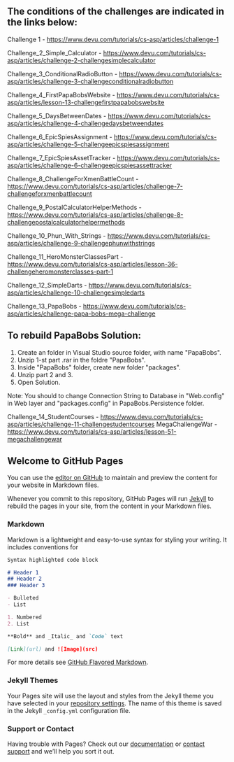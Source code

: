 ## The conditions of the challenges are indicated in the links below:

Challenge 1                               - https://www.devu.com/tutorials/cs-asp/articles/challenge-1 

Challenge_2_Simple_Calculator             - https://www.devu.com/tutorials/cs-asp/articles/challenge-2-challengesimplecalculator

Challenge_3_ConditionalRadioButton        - https://www.devu.com/tutorials/cs-asp/articles/challenge-3-challengeconditionalradiobutton

Challenge_4_FirstPapaBobsWebsite          - https://www.devu.com/tutorials/cs-asp/articles/lesson-13-challengefirstpapabobswebsite

Challenge_5_DaysBetweenDates              - https://www.devu.com/tutorials/cs-asp/articles/challenge-4-challengedaysbetweendates

Challenge_6_EpicSpiesAssignment           - https://www.devu.com/tutorials/cs-asp/articles/challenge-5-challengeepicspiesassignment

Challenge_7_EpicSpiesAssetTracker         - https://www.devu.com/tutorials/cs-asp/articles/challenge-6-challengeepicspiesassettracker

Challenge_8_ChallengeForXmenBattleCount   - https://www.devu.com/tutorials/cs-asp/articles/challenge-7-challengeforxmenbattlecount

Challenge_9_PostalCalculatorHelperMethods - https://www.devu.com/tutorials/cs-asp/articles/challenge-8-challengepostalcalculatorhelpermethods

Challenge_10_Phun_With_Strings            - https://www.devu.com/tutorials/cs-asp/articles/challenge-9-challengephunwithstrings

Challenge_11_HeroMonsterClassesPart       - https://www.devu.com/tutorials/cs-asp/articles/lesson-36-challengeheromonsterclasses-part-1

Challenge_12_SimpleDarts                  - https://www.devu.com/tutorials/cs-asp/articles/challenge-10-challengesimpledarts

Challenge_13_PapaBobs                     - https://www.devu.com/tutorials/cs-asp/articles/challenge-papa-bobs-mega-challenge

## To rebuild PapaBobs Solution:
1. Create an folder in Visual Studio source folder, with name "PapaBobs". 
2. Unzip 1-st part .rar in the foldre "PapaBobs".
3. Inside "PapaBobs" folder, create new folder "packages".
4. Unzip part 2 and 3.
5. Open Solution.

Note: You should to change Connection String to Database in "Web.config" in Web layer and "packages.config"
in PapaBobs.Persistence folder.

Challenge_14_StudentCourses               - https://www.devu.com/tutorials/cs-asp/articles/challenge-11-challengestudentcourses
MegaChallengeWar                          - https://www.devu.com/tutorials/cs-asp/articles/lesson-51-megachallengewar
































## Welcome to GitHub Pages

You can use the [editor on GitHub](https://github.com/IoanZ1994/CS-Fundamentals-via-ASP.NET-Web-Apps/edit/master/README.md) to maintain and preview the content for your website in Markdown files.

Whenever you commit to this repository, GitHub Pages will run [Jekyll](https://jekyllrb.com/) to rebuild the pages in your site, from the content in your Markdown files.

### Markdown

Markdown is a lightweight and easy-to-use syntax for styling your writing. It includes conventions for

```markdown
Syntax highlighted code block

# Header 1
## Header 2
### Header 3

- Bulleted
- List

1. Numbered
2. List

**Bold** and _Italic_ and `Code` text

[Link](url) and ![Image](src)
```

For more details see [GitHub Flavored Markdown](https://guides.github.com/features/mastering-markdown/).

### Jekyll Themes

Your Pages site will use the layout and styles from the Jekyll theme you have selected in your [repository settings](https://github.com/IoanZ1994/CS-Fundamentals-via-ASP.NET-Web-Apps/settings). The name of this theme is saved in the Jekyll `_config.yml` configuration file.

### Support or Contact

Having trouble with Pages? Check out our [documentation](https://help.github.com/categories/github-pages-basics/) or [contact support](https://github.com/contact) and we’ll help you sort it out.
